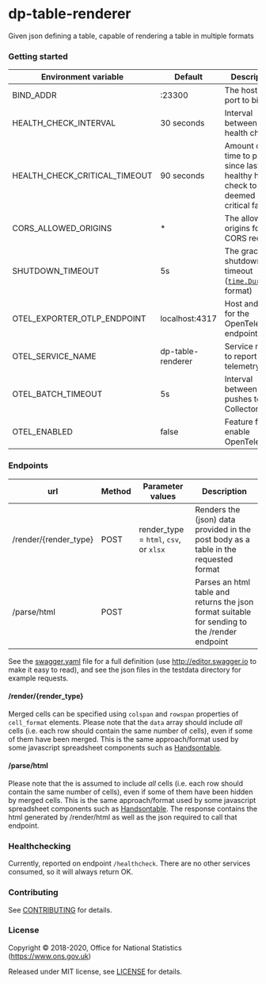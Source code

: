 dp-table-renderer
================

Given json defining a table, capable of rendering a table in multiple formats

### Getting started


| Environment variable           | Default                  | Description                                                                                     |
| ------------------------------ | ------------------------ | -----------                                                                                     |
| BIND_ADDR                      | :23300                   | The host and port to bind to                                                                    |
| HEALTH_CHECK_INTERVAL          | 30 seconds               | Interval between health checks                                                                  |     
| HEALTH_CHECK_CRITICAL_TIMEOUT  | 90 seconds               | Amount of time to pass since last healthy health check to be deemed a critical failure          |     
| CORS_ALLOWED_ORIGINS           | *                        | The allowed origins for CORS requests                                                           |
| SHUTDOWN_TIMEOUT               | 5s                       | The graceful shutdown timeout ([`time.Duration`](https://golang.org/pkg/time/#Duration) format) |
| OTEL_EXPORTER_OTLP_ENDPOINT    | localhost:4317           | Host and port for the OpenTelemetry endpoint                                                    |
| OTEL_SERVICE_NAME              | dp-table-renderer        | Service name to report to telemetry tools                                                       |
| OTEL_BATCH_TIMEOUT             | 5s                       | Interval between pushes to OT Collector                                                         |
| OTEL_ENABLED                   | false                    | Feature flag to enable OpenTelemetry

### Endpoints

| url                   | Method | Parameter values                       | Description                                                                                   |
| ---                   | ------ | ----------------                       | -----------                                                                                   |
| /render/{render_type} | POST   | render_type = `html`, `csv`, or `xlsx` | Renders the (json) data provided in the post body as a table in the requested format          |
| /parse/html           | POST   |                                        | Parses an html table and returns the json format suitable for sending to the /render endpoint |

See the [swagger.yaml](swagger.yaml) file for a full definition (use http://editor.swagger.io to make it easy to read),
and see the json files in the testdata directory for example requests.

#### /render/{render_type}

Merged cells can be specified using `colspan` and `rowspan` properties of `cell_format` elements.
Please note that the `data` array should include *all* cells (i.e. each row should contain the same number of cells), even if some of them have been merged. This is the same approach/format used by some javascript spreadsheet components such as [Handsontable](https://handsontable.com/).

#### /parse/html

Please note that the is assumed to include *all* cells (i.e. each row should contain the same number of cells), even if some of them have been hidden by merged cells. This is the same approach/format used by some javascript spreadsheet components such as [Handsontable](https://handsontable.com/).
The response contains the html generated by /render/html as well as the json required to call that endpoint.

### Healthchecking

Currently, reported on endpoint `/healthcheck`. There are no other services consumed, so it will always return OK.

### Contributing

See [CONTRIBUTING](CONTRIBUTING.md) for details.

### License

Copyright © 2018-2020, Office for National Statistics (https://www.ons.gov.uk)

Released under MIT license, see [LICENSE](LICENSE.md) for details.
